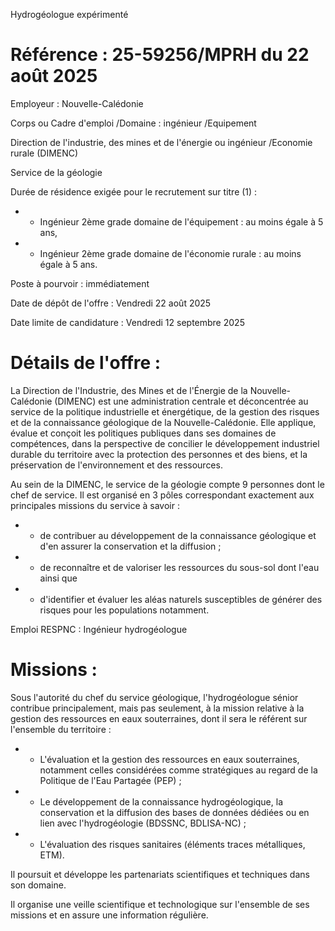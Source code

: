 Hydrogéologue expérimenté

# Référence : 25-59256/MPRH du 22 août 2025

Employeur : Nouvelle-Calédonie

Corps ou Cadre d'emploi /Domaine : ingénieur /Equipement

Direction de l'industrie, des mines et de l'énergie ou ingénieur /Economie rurale (DIMENC)

Service de la géologie

Durée de résidence exigée pour le recrutement sur titre (1) :

- - Ingénieur 2ème grade domaine de l'équipement : au moins égale à 5 ans,
- - Ingénieur 2ème grade domaine de l'économie rurale : au moins égale à 5 ans.

Poste à pourvoir : immédiatement

Date de dépôt de l'offre : Vendredi 22 août 2025

Date limite de candidature : Vendredi 12 septembre 2025

# Détails de l'offre :

La Direction de l'Industrie, des Mines et de l'Énergie de la Nouvelle-Calédonie (DIMENC) est une administration centrale et déconcentrée au service de la politique industrielle et énergétique, de la gestion des risques et de la connaissance géologique de la Nouvelle-Calédonie. Elle applique, évalue et conçoit les politiques publiques dans ses domaines de compétences, dans la perspective de concilier le développement industriel durable du territoire avec la protection des personnes et des biens, et la préservation de l'environnement et des ressources.

Au sein de la DIMENC, le service de la géologie compte 9 personnes dont le chef de service. Il est organisé en 3 pôles correspondant exactement aux principales missions du service à savoir :

- - de contribuer au développement de la connaissance géologique et d'en assurer la conservation et la diffusion ;
- - de reconnaître et de valoriser les ressources du sous-sol dont l'eau ainsi que
- - d'identifier et évaluer les aléas naturels susceptibles de générer des risques pour les populations notamment.

Emploi RESPNC : Ingénieur hydrogéologue

# Missions :

Sous l'autorité du chef du service géologique, l'hydrogéologue sénior contribue principalement, mais pas seulement, à la mission relative à la gestion des ressources en eaux souterraines, dont il sera le référent sur l'ensemble du territoire :

- - L'évaluation et la gestion des ressources en eaux souterraines, notamment celles considérées comme stratégiques au regard de la Politique de l'Eau Partagée (PEP) ;
- - Le développement de la connaissance hydrogéologique, la conservation et la diffusion des bases de données dédiées ou en lien avec l'hydrogéologie (BDSSNC, BDLISA-NC) ;
- - L'évaluation des risques sanitaires (éléments traces métalliques, ETM).

Il poursuit et développe les partenariats scientifiques et techniques dans son domaine.

Il organise une veille scientifique et technologique sur l'ensemble de ses missions et en assure une information régulière.


